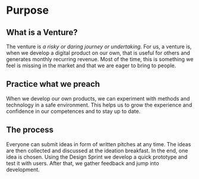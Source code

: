 # Purpose

## What is a Venture?

The venture is _a risky or daring journey or undertaking_. For us, a venture is, when we develop a digital product on our own, that is useful for others and generates monthly recurring revenue. Most of the time, this is something we feel is missing in the market and that we are eager to bring to people.

## Practice what we preach

When we develop our own products, we can experiment with methods and technology in a safe environment. This helps us to grow the experience and confidence in our competences and to stay up to date.

## The process

Everyone can submit ideas in form of written pitches at any time. The ideas are then collected and discussed at the ideation breakfast. In the end, one idea is chosen. Using the Design Sprint we develop a quick prototype and test it with users. After that, we gather feedback and jump into development.
